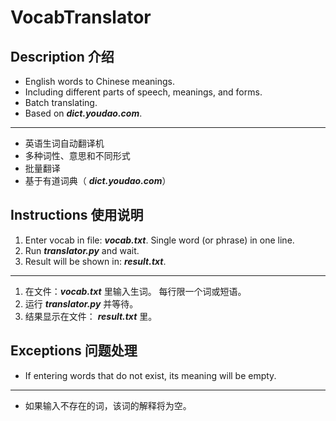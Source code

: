 # VocabTranslator

## Description 介绍

* English words to Chinese meanings.
* Including different parts of speech, meanings, and forms.
* Batch translating.
* Based on __*dict.youdao.com*__.
---
* 英语生词自动翻译机
* 多种词性、意思和不同形式
* 批量翻译
* 基于有道词典（ __*dict.youdao.com*__）

## Instructions 使用说明

1. Enter vocab in file: __*vocab.txt*__. Single word (or phrase) in one line.
2. Run __*translator.py*__ and wait.
3. Result will be shown in: __*result.txt*__.
---
1. 在文件：__*vocab.txt*__ 里输入生词。 每行限一个词或短语。
2. 运行 __*translator.py*__ 并等待。
3. 结果显示在文件： __*result.txt*__ 里。

## Exceptions 问题处理

* If entering words that do not exist, its meaning will be empty.
---
* 如果输入不存在的词，该词的解释将为空。
